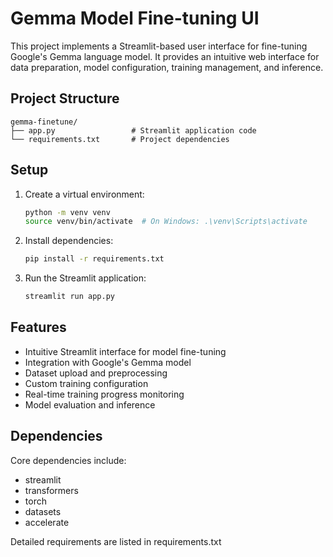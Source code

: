 # Gemma Model Fine-tuning UI

This project implements a Streamlit-based user interface for fine-tuning Google's Gemma language model. It provides an intuitive web interface for data preparation, model configuration, training management, and inference.

## Project Structure

```
gemma-finetune/
├── app.py                 # Streamlit application code
└── requirements.txt       # Project dependencies
```

## Setup

1. Create a virtual environment:
   ```bash
   python -m venv venv
   source venv/bin/activate  # On Windows: .\venv\Scripts\activate
   ```

2. Install dependencies:
   ```bash
   pip install -r requirements.txt
   ```

3. Run the Streamlit application:
   ```bash
   streamlit run app.py
   ```

## Features

- Intuitive Streamlit interface for model fine-tuning
- Integration with Google's Gemma model
- Dataset upload and preprocessing
- Custom training configuration
- Real-time training progress monitoring
- Model evaluation and inference

## Dependencies

Core dependencies include:
- streamlit
- transformers
- torch
- datasets
- accelerate

Detailed requirements are listed in requirements.txt